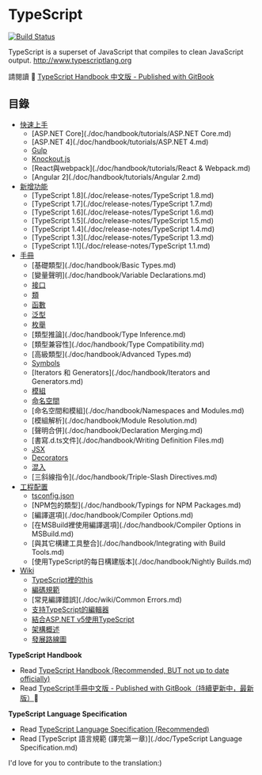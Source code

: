# TypeScript

[![Build Status](https://travis-ci.org/zhongsp/TypeScript.svg?branch=master)](https://travis-ci.org/zhongsp/TypeScript)

TypeScript is a superset of JavaScript that compiles to clean JavaScript output.  http://www.typescriptlang.org

請閱讀 :book: [TypeScript Handbook 中文版 - Published with GitBook](http://zhongsp.gitbooks.io/typescript-handbook/content/)


## 目錄

* [快速上手](./doc/handbook/tutorials/README.md)
  * [ASP.NET Core](./doc/handbook/tutorials/ASP.NET Core.md)
  * [ASP.NET 4](./doc/handbook/tutorials/ASP.NET 4.md)
  * [Gulp](./doc/handbook/tutorials/Gulp.md)
  * [Knockout.js](./doc/handbook/tutorials/Knockout.md)
  * [React與webpack](./doc/handbook/tutorials/React & Webpack.md)
  * [Angular 2](./doc/handbook/tutorials/Angular 2.md)
* [新增功能](./doc/release-notes/README.md)
  * [TypeScript 1.8](./doc/release-notes/TypeScript 1.8.md)
  * [TypeScript 1.7](./doc/release-notes/TypeScript 1.7.md)
  * [TypeScript 1.6](./doc/release-notes/TypeScript 1.6.md)
  * [TypeScript 1.5](./doc/release-notes/TypeScript 1.5.md)
  * [TypeScript 1.4](./doc/release-notes/TypeScript 1.4.md)
  * [TypeScript 1.3](./doc/release-notes/TypeScript 1.3.md)
  * [TypeScript 1.1](./doc/release-notes/TypeScript 1.1.md)
* [手冊](./doc/handbook/README.md)
  * [基礎類型](./doc/handbook/Basic Types.md)
  * [變量聲明](./doc/handbook/Variable Declarations.md)
  * [接口](./doc/handbook/Interfaces.md)
  * [類](./doc/handbook/Classes.md)
  * [函數](./doc/handbook/Functions.md)
  * [泛型](./doc/handbook/Generics.md)
  * [枚舉](./doc/handbook/Enums.md)
  * [類型推論](./doc/handbook/Type Inference.md)
  * [類型兼容性](./doc/handbook/Type Compatibility.md)
  * [高級類型](./doc/handbook/Advanced Types.md)
  * [Symbols](./doc/handbook/Symbols.md)
  * [Iterators 和 Generators](./doc/handbook/Iterators and Generators.md)
  * [模組](./doc/handbook/Modules.md)
  * [命名空間](./doc/handbook/Namespaces.md)
  * [命名空間和模組](./doc/handbook/Namespaces and Modules.md)
  * [模組解析](./doc/handbook/Module Resolution.md)
  * [聲明合併](./doc/handbook/Declaration Merging.md)
  * [書寫.d.ts文件](./doc/handbook/Writing Definition Files.md)
  * [JSX](./doc/handbook/JSX.md)
  * [Decorators](./doc/handbook/Decorators.md)
  * [混入](./doc/handbook/Mixins.md)
  * [三斜線指令](./doc/handbook/Triple-Slash Directives.md)
* [工程配置](./doc/handbook/README.md)
  * [tsconfig.json](./doc/handbook/tsconfig.json.md)
  * [NPM包的類型](./doc/handbook/Typings for NPM Packages.md)
  * [編譯選項](./doc/handbook/Compiler Options.md)
  * [在MSBuild裡使用編譯選項](./doc/handbook/Compiler Options in MSBuild.md)
  * [與其它構建工具整合](./doc/handbook/Integrating with Build Tools.md)
  * [使用TypeScript的每日構建版本](./doc/handbook/Nightly Builds.md)
* [Wiki](./doc/wiki/README.md)
  * [TypeScript裡的this](./doc/wiki/this-in-TypeScript.md)
  * [編碼規範](./doc/wiki/coding_guidelines.md)
  * [常見編譯錯誤](./doc/wiki/Common Errors.md)
  * [支持TypeScript的編輯器](./doc/wiki/TypeScript-Editor-Support.md)
  * [結合ASP.NET v5使用TypeScript](./doc/wiki/Using-TypeScript-With-ASP.NET-5.md)
  * [架構概述](./doc/wiki/Architectural-Overview.md)
  * [發展路線圖](./doc/wiki/Roadmap.md)


**TypeScript Handbook**

* Read [TypeScript Handbook (Recommended, BUT not up to date officially)](http://www.typescriptlang.org/Handbook)
* Read [TypeScript手冊中文版 - Published with GitBook（持續更新中，最新版）](http://zhongsp.gitbooks.io/typescript-handbook/content/):book: 

**TypeScript Language Specification**

* Read [TypeScript Language Specification (Recommended)](https://github.com/Microsoft/TypeScript/blob/master/doc/spec.md)
* Read [TypeScript 語言規範 (譯完第一章)](./doc/TypeScript Language Specification.md)

I'd love for you to contribute to the translation:)
